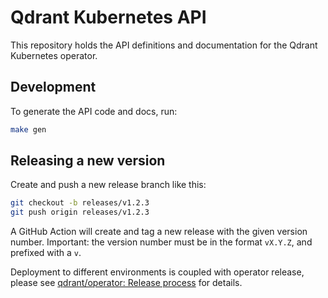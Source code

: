 # Qdrant Kubernetes API

This repository holds the API definitions and documentation for the Qdrant Kubernetes operator.

## Development

To generate the API code and docs, run:

```bash
make gen
```

## Releasing a new version

Create and push a new release branch like this:

```bash
git checkout -b releases/v1.2.3
git push origin releases/v1.2.3
```

A GitHub Action will create and tag a new release with the given version number. Important: the version number must be in the format `vX.Y.Z`, and prefixed with a `v`.

Deployment to different environments is coupled with operator release, please see [qdrant/operator: Release process](https://github.com/qdrant/operator?tab=readme-ov-file#release-process) for details.
